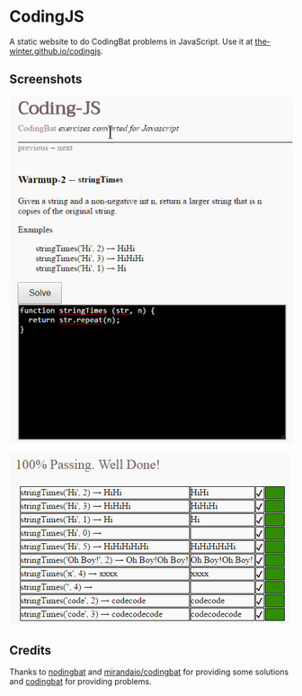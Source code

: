 # CodingJS

A static website to do CodingBat problems in JavaScript. Use it at [the-winter.github.io/codingjs]( https://the-winter.github.io/codingjs).

## Screenshots

![](img/screenshot.png)

![](img/screenshot1.png)

## Credits

Thanks to [nodingbat](ghttps://github.com/omariio/nodingbat) and [mirandaio/codingbat](https://github.com/mirandaio/codingbat) for providing some solutions and [codingbat](codingbat.com) for providing problems.
